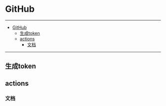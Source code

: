 # GitHub

------

- [GitHub](#github)
  - [生成token](#生成token)
  - [actions](#actions)
    - [文档](#文档)

------

## 生成token



## actions

### 文档

